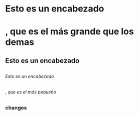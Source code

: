   
# Esto es un encabezado <h1>, que es el más grande que los demas 
## Esto es un encabezado <h2>
###### Esto es un encabezado <h6>, que es el más pequeño
### changes
